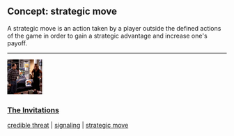## Concept: strategic move

A strategic move is an action taken by a player outside the defined actions of the game in order to gain a strategic advantage and increase one's payoff.

<hr>
<div class="clip-listing">
<img src="media/icons/invitations.jpg" alt="The Invitations icon">

### [The Invitations](../../clip/77/)

[credible threat](/concept/credible-threat/) | [signaling](/concept/signaling/) | [strategic move](/concept/strategic-move/)
</div>

